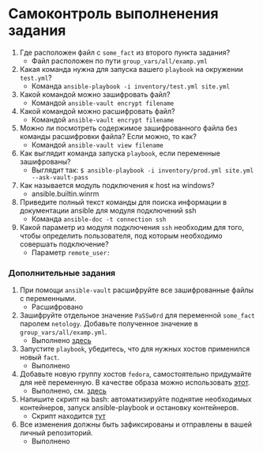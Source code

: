 # Самоконтроль выполненения задания

1. Где расположен файл с `some_fact` из второго пункта задания?
    *   Файл расположен по пути `group_vars/all/examp.yml`
2. Какая команда нужна для запуска вашего `playbook` на окружении `test.yml`?
    * Команда `ansible-playbook -i inventory/test.yml site.yml`
3. Какой командой можно зашифровать файл?
    * Командой `ansible-vault encrypt filename`
4. Какой командой можно расшифровать файл?
    * Командой `ansible-vault encrypt filename`
5. Можно ли посмотреть содержимое зашифрованного файла без команды расшифровки файла? Если можно, то как?
    * Командой `ansible-vault view filename`
6. Как выглядит команда запуска `playbook`, если переменные зашифрованы?
    * Выглядит так: `$ ansible-playbook -i inventory/prod.yml site.yml --ask-vault-pass`
7. Как называется модуль подключения к host на windows?
    *   ansible.builtin.winrm
8. Приведите полный текст команды для поиска информации в документации ansible для модуля подключений ssh
    * Команда `ansible-doc -t connection ssh`
9. Какой параметр из модуля подключения `ssh` необходим для того, чтобы определить пользователя, под которым необходимо совершать подключение?
    * Параметр `remote_user:`

### Дополнительные задания

1. При помощи `ansible-vault` расшифруйте все зашифрованные файлы с переменными.
    * Расшифровано
2. Зашифруйте отдельное значение `PaSSw0rd` для переменной `some_fact` паролем `netology`. Добавьте полученное значение в `group_vars/all/examp.yml`.
    * Выполнено [здесь](group_vars/all/examp.yml)
3. Запустите `playbook`, убедитесь, что для нужных хостов применился новый `fact`.
    * Выполнено
4. Добавьте новую группу хостов `fedora`, самостоятельно придумайте для неё переменную. В качестве образа можно использовать [этот](https://hub.docker.com/r/pycontribs/fedora).
    * Выполнено, см. [здесь](inventory/prod.yml)
5. Напишите скрипт на bash: автоматизируйте поднятие необходимых контейнеров, запуск ansible-playbook и остановку контейнеров.
    * Скрипт находится [тут](launch.sh)
6. Все изменения должны быть зафиксированы и отправлены в вашей личный репозиторий.
    * Выполнено
